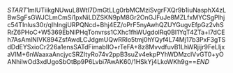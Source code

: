 $START$1mIUTiikgNUwuL8WtI7DmGtLLg0rbMCMziSvgrFXQr9b1iuNasphX4zLBwSgFsGWJCLmCmSi1pxNiLDZSKN9pM8Gr2OnGJFuJe8MZLfxMYCSgPlhjc54TInlus30r/qIhIngjURPQNcd+Bhj4EZ/oPrF5nyAwhQZUYGugvEfpGz2vhSRrZ6PHoC+W5369EbNlPHqTonvrss1CXhc1fhWUgdolRq0BI1YqT4ZTa+l7dCEh7AsAmlNIVK894ZsfAwdLCJdgmUQwRRIo5tmj0hYQyf4L74Mj17b3PxF3gTSdDdEYSxioCr226a1ensSATdFimabIIO+rTeFA+8z8MvvdfuvB1LhWRjijr9FeLIjxaVIM+6nWaaxaAncjycSRZItyRo74v2ppB3suZv4ekpPYhWDMzclVvGT0+yOANhilwOd3xdUgoSbOtBp9P6Lvbi7AwAK60/1HSkYj4LkoWKh9g==$END$